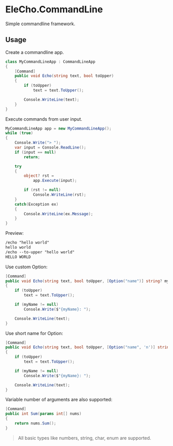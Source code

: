 # EleCho.CommandLine

Simple commandline framework.

## Usage

Create a commandline app.

```csharp
class MyCommandLineApp : CommandLineApp
{
    [Command]
    public void Echo(string text, bool toUpper)
    {
        if (toUpper)
            text = text.ToUpper();

        Console.WriteLine(text);
    }
}
```

Execute commands from user input.

```csharp
MyCommandLineApp app = new MyCommandLineApp();
while (true)
{
    Console.Write("> ");
    var input = Console.ReadLine();
    if (input == null)
        return;

    try
    {
        object? rst =
            app.Execute(input);

        if (rst != null)
            Console.WriteLine(rst);
    }
    catch(Exception ex)
    {
        Console.WriteLine(ex.Message);
    }
}
```

Preview:

```txt
/echo "hello world"
hello world
/echo --to-upper "hello world"
HELLO WORLD
```

Use custom Option:

```csharp
[Command]
public void Echo(string text, bool toUpper, [Option("name")] string? myName = null)
{
    if (toUpper)
        text = text.ToUpper();

    if (myName != null)
        Console.Write($"{myName}: ");

    Console.WriteLine(text);
}
```

Use short name for Option:

```csharp
[Command]
public void Echo(string text, bool toUpper, [Option("name", 'n')] string? myName = null)
{
    if (toUpper)
        text = text.ToUpper();

    if (myName != null)
        Console.Write($"{myName}: ");

    Console.WriteLine(text);
}
```

Variable number of arguments are also supported:

```csharp
[Command]
public int Sum(params int[] nums)
{
    return nums.Sum();
}
```

> All basic types like numbers, string, char, enum are supported.